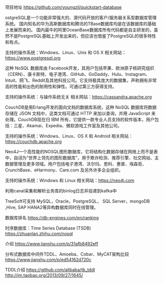 项目地址
https://github.com/youngzil/quickstart-database




ostgreSQL是一个功能非常强大的、源代码开放的客户/服务器关系型数据库管理系统。
国内知名的华为高斯数据库和腾讯的TBase数据库均是在该数据库的基础上发展而来的。
国内最牛的阿里OceanBase数据库所有代码都是自主研发的，虽然不是PostgreSQL基础上开发出来的，但应该也借鉴了PostgreSQL的很多特性和有点。

支持的操作系统：Windows、Linux、Unix 和 OS X
相关网站：https://www.postgresql.org



这种 NoSQL 数据库由 Facebook开发，其用户包括苹果、欧洲原子核研究组织（CERN）、康卡斯特、电子港湾、GitHub、GoDaddy、Hulu、Instagram、Intuit、网飞、Reddit及其他科技公司。它支持极其庞大的数据集，声称拥有非常高的性能和出色的耐用性和弹性。可通过第三方获得支持。

支持的操作系统：与操作系统无关
相关网站：https://cassandra.apache.org




CouchDB是用Erlang开发的面向文档的数据库系统，这种 NoSQL 数据库将数据存储在 JSON 文档中，这类文档可通过 HTTP 来加以查询，并用 JavaScript 来处理。CouchDB现在归 IBM 所有，它提供一款专业人员支持的软件版本，用户包括：三星、Akamai、Expedia、微软游戏工作室及其他公司。

支持的操作系统：Windows、Linux、OS X 和 Android
相关网站：https://couchdb.apache.org 




Neo4J一个高性能的NOSQL图形数据库，它将结构化数据存储在网络上而不是表中，自诩为“世界上领先的图形数据库”，用于欺诈检测、推荐引擎、社交网站、主数据管理及更多领域。用户包括电子港湾、沃尔玛、思科、惠普、埃森哲、CrunchBase、eHarmony、Care.com 及另外许多企业组织。

支持的操作系统：Windows 和 Linux
相关网站：https://neo4j.com





利用canal采集和解析业务库的binlog日志并投递到kafka中


TreeSoft可支持 MySQL，Oracle，PostgreSQL， SQL Server，mongoDB ,Hive, SAP HANA2等异构数据库同时在线管理。


数据库排名
https://db-engines.com/en/ranking



时序数据库：Time Series Database (TSDB)
https://zhuanlan.zhihu.com/nosql

介绍
https://www.jianshu.com/p/31afb8492eff


分布式数据库中间件TDDL、Amoeba、Cobar、MyCAT架构比较
https://www.jianshu.com/p/ed54162d720c


TDDL介绍
https://github.com/alibaba/tb_tddl
http://jm.taobao.org/2013/09/27/1645/



